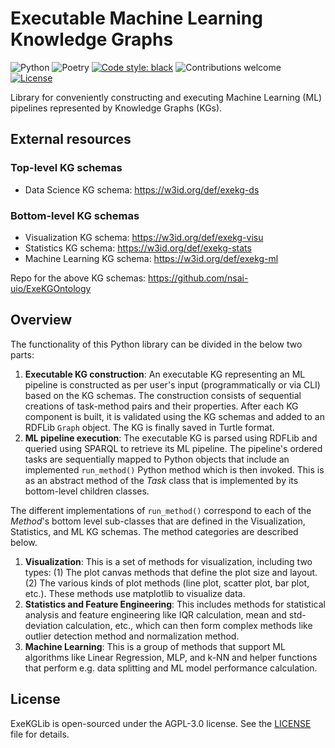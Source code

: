 <!---
  Copyright (c) 2022 Robert Bosch GmbH and its subsidiaries. All rights reserved.
-->

# Executable Machine Learning Knowledge Graphs

![Python](https://img.shields.io/badge/python-v3.8+-blue.svg)
![Poetry](https://img.shields.io/badge/poetry-v1.2.2-blue)
[![Code style: black][black-badge]][black]
![Contributions welcome](https://img.shields.io/badge/contributions-welcome-orange.svg)
[![License](https://img.shields.io/badge/license-AGPL%203.0-blue)](https://www.gnu.org/licenses/agpl-3.0.en.html)

Library for conveniently constructing and executing Machine Learning (ML) pipelines represented by Knowledge Graphs (KGs).

## External resources
### Top-level KG schemas
- Data Science KG schema: https://w3id.org/def/exekg-ds

### Bottom-level KG schemas
- Visualization KG schema: https://w3id.org/def/exekg-visu
- Statistics KG schema: https://w3id.org/def/exekg-stats
- Machine Learning KG schema: https://w3id.org/def/exekg-ml

Repo for the above KG schemas: https://github.com/nsai-uio/ExeKGOntology

## Overview
The functionality of this Python library can be divided in the below two parts:
1. **Executable KG construction**: An executable KG representing an ML pipeline is constructed as per user's input (programmatically or via CLI) based on the KG schemas. The construction consists of sequential creations of task-method pairs and their properties. After each KG component is built, it is validated using the KG schemas and added to an RDFLib `Graph` object. The KG is finally saved in Turtle format.
2. **ML pipeline execution**: The executable KG is parsed using RDFLib and queried using SPARQL to retrieve its ML pipeline. The pipeline's ordered tasks are sequentially mapped to Python objects that include an implemented `run_method()` Python method which is then invoked. This is as an abstract method of the _Task_ class that is implemented by its bottom-level children classes.

The different implementations of `run_method()` correspond to each of the _Method_'s bottom level sub-classes that are defined in the Visualization, Statistics, and ML KG schemas. The method categories are described below.
1. **Visualization**: This is a set of methods for visualization, including two types: (1) The plot canvas methods that define the plot size and layout. (2) The various kinds of plot methods (line plot, scatter plot, bar plot, etc.). These methods use matplotlib to visualize data.
2. **Statistics and Feature Engineering**: This includes methods for statistical analysis and feature engineering like IQR calculation, mean and std-deviation calculation, etc., which can then form complex methods like outlier detection method and normalization method.
3. **Machine Learning**: This is a group of methods that support ML algorithms like Linear Regression, MLP, and k-NN and helper functions that perform e.g. data splitting and ML model performance calculation.

## License

ExeKGLib is open-sourced under the AGPL-3.0 license. See the
[LICENSE](LICENSE) file for details.

<!-- URLs -->
[black-badge]: https://img.shields.io/badge/code%20style-black-000000.svg
[black]: https://github.com/psf/black
[ci-badge]: https://github.boschdevcloud.com/bcai-internal/executable-ml-kgs/actions/workflows/ci.yaml/badge.svg
[ci]: https://github.boschdevcloud.com/bcai-internal/executable-ml-kgs/actions/workflows/ci.yaml
[docs-badge]: https://img.shields.io/badge/docs-gh--pages-inactive
[docs]: https://github.boschdevcloud.com/bcai-internal/executable-ml-kgs/tree/gh-pages
[license-badge]: https://img.shields.io/badge/License-All%20rights%20reserved-informational
[license-url]: https://pages.github.boschdevcloud.com/bcai-internal/executable-ml-kgs/latest/license
[pre-commit-badge]: https://img.shields.io/badge/pre--commit-enabled-brightgreen?logo=pre-commit&logoColor=white
[pre-commit]: https://github.com/pre-commit/pre-commit
